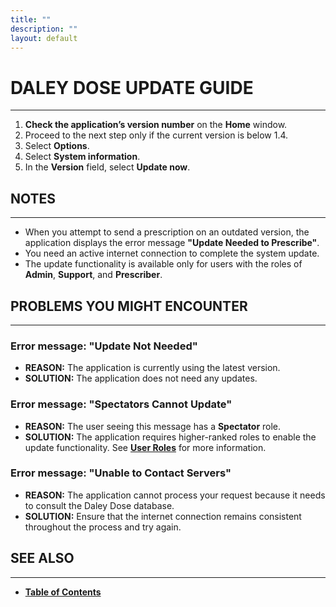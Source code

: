 ```yaml
---
title: ""
description: ""
layout: default
---
```


# **DALEY DOSE UPDATE GUIDE**
---

1. **Check the application’s version number** on the **Home** window.  
2. Proceed to the next step only if the current version is below 1.4.  
3. Select **Options**.  
4. Select **System information**.  
5. In the **Version** field, select **Update now**.  

## **NOTES**
---
- When you attempt to send a prescription on an outdated version, the application displays the error message **"Update Needed to Prescribe"**.  
- You need an active internet connection to complete the system update.  
- The update functionality is available only for users with the roles of **Admin**, **Support**, and **Prescriber**.  

## **PROBLEMS YOU MIGHT ENCOUNTER**
---

### Error message: **"Update Not Needed"**  
- **REASON:** The application is currently using the latest version.  
- **SOLUTION:** The application does not need any updates.

### Error message: **"Spectators Cannot Update"**  
- **REASON:** The user seeing this message has a **Spectator** role.  
- **SOLUTION:** The application requires higher-ranked roles to enable the update functionality. See [**User Roles**](/daleydose/about-user-roles) for more information.

### Error message: **"Unable to Contact Servers"**  
- **REASON:** The application cannot process your request because it needs to consult the Daley Dose database.  
- **SOLUTION:** Ensure that the internet connection remains consistent throughout the process and try again.

## **SEE ALSO**
---
- [**Table of Contents**](/daleydose/help-files)
